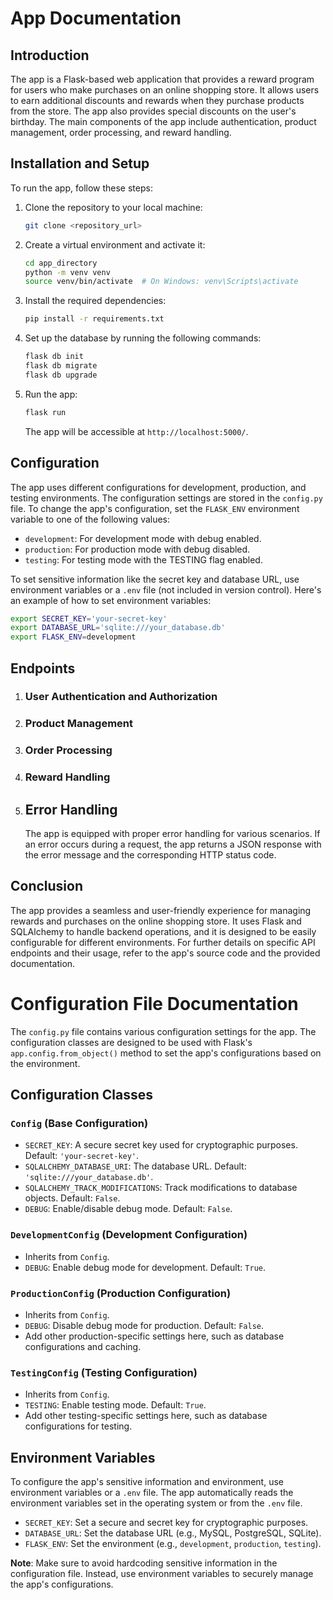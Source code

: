 # App Documentation

## Introduction

The app is a Flask-based web application that provides a reward program for users who make purchases on an online shopping store. It allows users to earn additional discounts and rewards when they purchase products from the store. The app also provides special discounts on the user's birthday. The main components of the app include authentication, product management, order processing, and reward handling.

## Installation and Setup

To run the app, follow these steps:

1. Clone the repository to your local machine:
   ```sh
   git clone <repository_url>
   ```
2. Create a virtual environment and activate it:
   ```sh
   cd app_directory
   python -m venv venv
   source venv/bin/activate  # On Windows: venv\Scripts\activate
   ```
3. Install the required dependencies:
   ```sh
   pip install -r requirements.txt
   ```
4. Set up the database by running the following commands:
   ```sh
   flask db init
   flask db migrate
   flask db upgrade
   ```
5. Run the app:
   ```sh
   flask run
   ```
   The app will be accessible at `http://localhost:5000/`.

## Configuration

The app uses different configurations for development, production, and testing environments. The configuration settings are stored in the `config.py` file. To change the app's configuration, set the `FLASK_ENV` environment variable to one of the following values:

- `development`: For development mode with debug enabled.
- `production`: For production mode with debug disabled.
- `testing`: For testing mode with the TESTING flag enabled.

To set sensitive information like the secret key and database URL, use environment variables or a `.env` file (not included in version control). Here's an example of how to set environment variables:

```bash
export SECRET_KEY='your-secret-key'
export DATABASE_URL='sqlite:///your_database.db'
export FLASK_ENV=development
```

## Endpoints

1. ### User Authentication and Authorization
1. ### Product Management
1. ### Order Processing
1. ### Reward Handling

1. ## Error Handling
   The app is equipped with proper error handling for various scenarios. If an error occurs during a request, the app returns a JSON response with the error message and the corresponding HTTP status code.

## Conclusion

The app provides a seamless and user-friendly experience for managing rewards and purchases on the online shopping store. It uses Flask and SQLAlchemy to handle backend operations, and it is designed to be easily configurable for different environments. For further details on specific API endpoints and their usage, refer to the app's source code and the provided documentation.

# Configuration File Documentation

The `config.py` file contains various configuration settings for the app. The configuration classes are designed to be used with Flask's `app.config.from_object()` method to set the app's configurations based on the environment.

## Configuration Classes

### `Config` (Base Configuration)

- `SECRET_KEY`: A secure secret key used for cryptographic purposes. Default: `'your-secret-key'`.
- `SQLALCHEMY_DATABASE_URI`: The database URL. Default: `'sqlite:///your_database.db'`.
- `SQLALCHEMY_TRACK_MODIFICATIONS`: Track modifications to database objects. Default: `False`.
- `DEBUG`: Enable/disable debug mode. Default: `False`.

### `DevelopmentConfig` (Development Configuration)

- Inherits from `Config`.
- `DEBUG`: Enable debug mode for development. Default: `True`.

### `ProductionConfig` (Production Configuration)

- Inherits from `Config`.
- `DEBUG`: Disable debug mode for production. Default: `False`.
- Add other production-specific settings here, such as database configurations and caching.

### `TestingConfig` (Testing Configuration)

- Inherits from `Config`.
- `TESTING`: Enable testing mode. Default: `True`.
- Add other testing-specific settings here, such as database configurations for testing.

## Environment Variables

To configure the app's sensitive information and environment, use environment variables or a `.env` file. The app automatically reads the environment variables set in the operating system or from the `.env` file.

- `SECRET_KEY`: Set a secure and secret key for cryptographic purposes.
- `DATABASE_URL`: Set the database URL (e.g., MySQL, PostgreSQL, SQLite).
- `FLASK_ENV`: Set the environment (e.g., `development`, `production`, `testing`).

**Note**: Make sure to avoid hardcoding sensitive information in the configuration file. Instead, use environment variables to securely manage the app's configurations.
